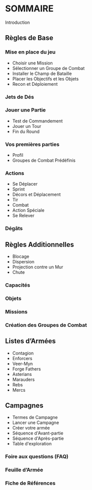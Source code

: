 # SOMMAIRE

Introduction

## Règles de Base

### Mise en place du jeu
+ Choisir une Mission
+ Sélectionner un Groupe de Combat
+ Installer le Champ de Bataille
+ Placer les Objectifs et les Objets
+ Recon et Déploiement

### Jets de Dés

### Jouer une Partie
+ Test de Commandement
+ Jouer un Tour
+ Fin du Round

### Vos premières parties
+ Profil
+ Groupes de Combat Prédéfinis

### Actions
+ Se Déplacer
+ Sprint
+ Décors et Déplacement
+ Tir
+ Combat
+ Action Spéciale
+ Se Relever

### Dégâts


## Règles Additionnelles
+ Blocage
+ Dispersion
+ Projection contre un Mur
+ Chute

### Capacités

### Objets

### Missions

### Création des Groupes de Combat


## Listes d’Armées
+ Contagion
+ Enforcers
+ Veer-Myn
+ Forge Fathers
+ Asterians
+ Marauders
+ Rebs
+ Mercs

## Campagnes
+ Termes de Campagne
+ Lancer une Campagne
+ Créer votre armée
+ Séquence d'Avant-partie
+ Séquence d'Après-partie
+ Table d'exploration

### Foire aux questions (FAQ)

### Feuille d’Armée

### Fiche de Références